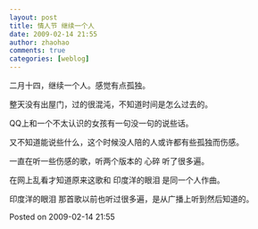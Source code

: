 ```yaml
---
layout: post
title: 情人节 继续一个人
date: 2009-02-14 21:55
author: zhaohao
comments: true
categories: [weblog]
---
```

二月十四，继续一个人。感觉有点孤独。

整天没有出屋门，过的很混沌，不知道时间是怎么过去的。

QQ上和一个不太认识的女孩有一句没一句的说些话。

又不知道能说些什么，这个时候没人陪的人或许都有些孤独而伤感。

一直在听一些伤感的歌，听两个版本的 心碎 听了很多遍。

在网上乱看才知道原来这歌和 印度洋的眼泪 是同一个人作曲。

印度洋的眼泪 那首歌以前也听过很多遍，是从广播上听到然后知道的。

Posted on 2009-02-14 21:55
